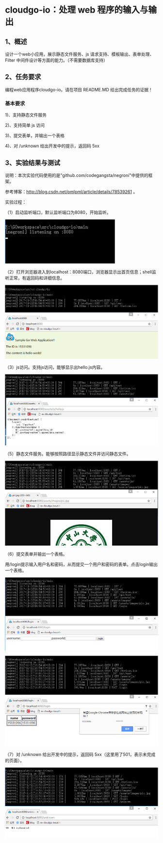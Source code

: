 # cloudgo-io：处理 web 程序的输入与输出

## 1、概述

设计一个web小应用，展示静态文件服务、js 请求支持、模板输出、表单处理、Filter 中间件设计等方面的能力。（不需要数据库支持）

## 2、任务要求

编程web应用程序cloudgo-io。请在项目 README.MD 给出完成任务的证据！

### 基本要求

1)、支持静态文件服务

2)、支持简单 js 访问

3)、提交表单，并输出一个表格

4)、对 /unknown 给出开发中的提示，返回码 5xx

## 3、实验结果与测试

说明：本次实验代码使用的是"github.com/codegangsta/negroni"中提供的框架。

参考博客：http://blog.csdn.net/pmlpml/article/details/78539261 。

实验过程：

（1）启动监听端口，默认监听端口为8080，开始监听。

![1](https://github.com/imhejiamin/cloudgo-io/blob/master/test_images/1.png)

（2）打开浏览器进入到localhost：8080端口，浏览器显示出首页信息；shell监听正常，有返回码和详细信息。

![2](https://github.com/imhejiamin/cloudgo-io/blob/master/test_images/2.png)

（3）js访问。支持js访问，能够显示出hello.js内容。

![4](https://github.com/imhejiamin/cloudgo-io/blob/master/test_images/4.png)

（5）静态文件服务。能够按照路径显示静态文件并访问静态文件。

![5](https://github.com/imhejiamin/cloudgo-io/blob/master/test_images/5.png)

（6）提交表单并输出一个表格。

用/login提示输入用户名和密码，从而提交一个用户和密码的表单。点击login输出一个表格。

![6](https://github.com/imhejiamin/cloudgo-io/blob/master/test_images/6.png)

![7](https://github.com/imhejiamin/cloudgo-io/blob/master/test_images/7.png)

（7）对 /unknown 给出开发中的提示，返回码 5xx（这里用了501，表示未完成的页面）。

![9](https://github.com/imhejiamin/cloudgo-io/blob/master/test_images/9.png)





